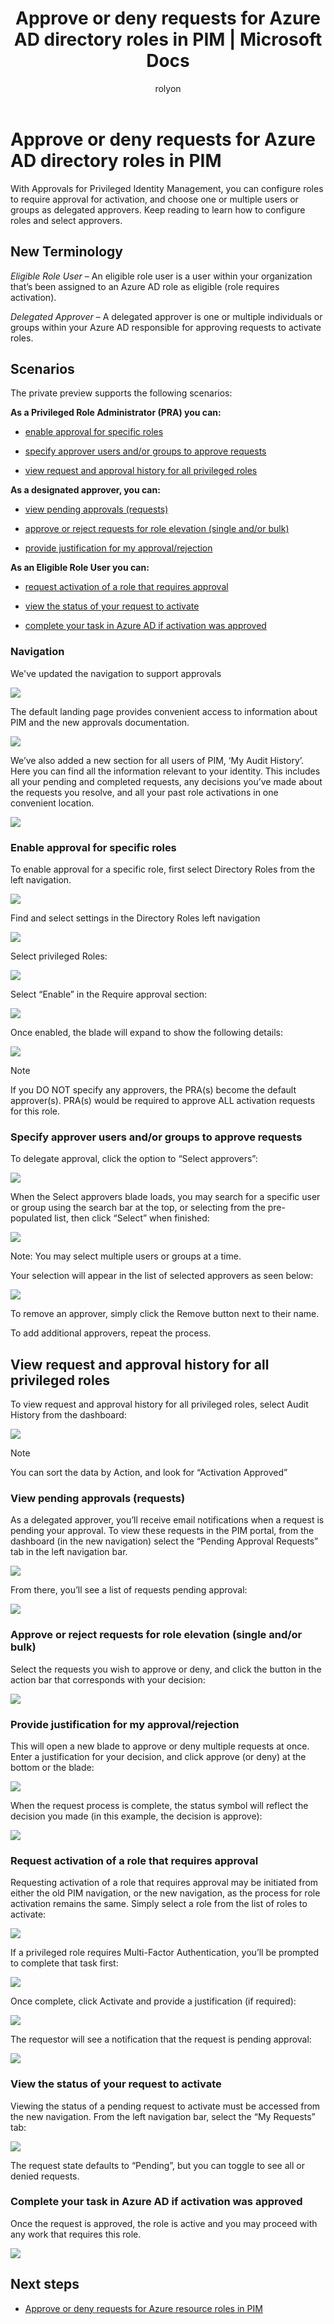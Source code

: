 ﻿---
title: Approve or deny requests for Azure AD directory roles in PIM | Microsoft Docs
description: Learn how to approve or deny requests for Azure AD directory roles in Azure AD Privileged Identity Management (PIM).
services: active-directory
documentationcenter: ''
author: rolyon
manager: mtillman
editor: ''

ms.service: active-directory
ms.devlang: na
ms.topic: conceptual
ms.tgt_pltfrm: na
ms.workload: identity
ms.component: pim
ms.date: 04/28/2017
ms.author: rolyon
ms.custom: pim
---

# Approve or deny requests for Azure AD directory roles in PIM

With Approvals for Privileged Identity Management, you can configure roles to require approval for activation, and choose one or multiple users or groups as delegated approvers. Keep reading to learn how to configure roles and select approvers.


## New Terminology

*Eligible Role User* – An eligible role user is a user within your organization
that’s been assigned to an Azure AD role as eligible (role requires activation).

*Delegated Approver* – A delegated approver is one or multiple individuals or
groups within your Azure AD responsible for approving requests to activate roles.

## Scenarios

The private preview supports the following scenarios:

**As a Privileged Role Administrator (PRA) you can:**

-   [enable approval for specific roles](#enable-approval-for-specific-roles)

-   [specify approver users and/or groups to approve requests](#specify-approver-users-and/or-groups-to-approve-requests)

-   [view request and approval history for all privileged roles](#view-request-and-approval-history-for-all-privileged-roles)

**As a designated approver, you can:**

-   [view pending approvals (requests)](#view-pending-approvals-requests)

-   [approve or reject requests for role elevation (single and/or bulk)](#approve-or-reject-requests-for-role-elevation-single-and/or-bulk)

-   [provide justification for my approval/rejection](#provide-justification-for-my-approval/rejection) 

**As an Eligible Role User you can:**

-   [request activation of a role that requires approval](#request-activation-of-a-role-that-requires-approval)

-   [view the status of your request to activate](#view-the-status-of-your-request-to-activate)

-   [complete your task in Azure AD if activation was approved](#complete-your-task-in-azure-ad-if-activation-was-approved)

### Navigation

We've updated the navigation to support approvals

![](media/azure-ad-pim-approval-workflow/image001.png)

The default landing page provides convenient access to information about PIM and the new approvals documentation.

![](media/azure-ad-pim-approval-workflow/image002.png)

We’ve also added a new section for all users of PIM, ‘My Audit History’. Here you can find all the information relevant to your identity. This includes all your pending and completed requests, any decisions you’ve made about the requests you resolve, and all your past role activations in one convenient location.

![](media/azure-ad-pim-approval-workflow/image003.png)

### Enable approval for specific roles

To enable approval for a specific role, first select Directory Roles from the left navigation.

![](media/azure-ad-pim-approval-workflow/image004.png)

Find and select settings in the Directory Roles left navigation

![](media/azure-ad-pim-approval-workflow/image006.png)

Select privileged Roles:

![](media/azure-ad-pim-approval-workflow/image009.png)

Select “Enable” in the Require approval section:

![](media/azure-ad-pim-approval-workflow/image011.png)

Once enabled, the blade will expand to show the following details:

![](media/azure-ad-pim-approval-workflow/image013.png)

>[!NOTE]
If you DO NOT specify any approvers, the PRA(s) become the default
approver(s). PRA(s) would be required to approve ALL activation requests for
this role.

### Specify approver users and/or groups to approve requests

To delegate approval, click the option to “Select approvers”:

![](media/azure-ad-pim-approval-workflow/image015.png)

When the Select approvers blade loads, you may search for a specific user or
group using the search bar at the top, or selecting from the pre-populated list,
then click “Select” when finished:

![](media/azure-ad-pim-approval-workflow/image017.png)

Note: You may select multiple users or groups at a time.

Your selection will appear in the list of selected approvers as seen below:

![](media/azure-ad-pim-approval-workflow/image019.png)

To remove an approver, simply click the Remove button next to their name.

To add additional approvers, repeat the process.

## View request and approval history for all privileged roles

To view request and approval history for all privileged roles, select Audit History from the dashboard:

![](media/azure-ad-pim-approval-workflow/image021.png)

>[!NOTE]
You can sort the data by Action, and look for “Activation Approved”

### View pending approvals (requests)

As a delegated approver, you’ll receive email notifications when a request is
pending your approval. To view these requests in the PIM portal, from the
dashboard (in the new navigation) select the “Pending Approval Requests” tab in
the left navigation bar.

![](media/azure-ad-pim-approval-workflow/image023.png)

From there, you’ll see a list of requests pending approval:

![](media/azure-ad-pim-approval-workflow/image024.png)

### Approve or reject requests for role elevation (single and/or bulk)

Select the requests you wish to approve or deny, and click the button in the
action bar that corresponds with your decision:

![](media/azure-ad-pim-approval-workflow/image025.png)

### Provide justification for my approval/rejection

This will open a new blade to approve or deny multiple requests at once. Enter a
justification for your decision, and click approve (or deny) at the bottom or
the blade:

![](media/azure-ad-pim-approval-workflow/image029.png)

When the request process is complete, the status symbol will reflect the
decision you made (in this example, the decision is approve):

![](media/azure-ad-pim-approval-workflow/image031.png)

### Request activation of a role that requires approval

Requesting activation of a role that requires approval may be initiated from
either the old PIM navigation, or the new navigation, as the process for role
activation remains the same. Simply select a role from the list of roles to
activate:

![](media/azure-ad-pim-approval-workflow/image033.png)

If a privileged role requires Multi-Factor Authentication, you’ll be prompted to
complete that task first:

![](media/azure-ad-pim-approval-workflow/image035.png)

Once complete, click Activate and provide a justification (if required):

![](media/azure-ad-pim-approval-workflow/image037.png)

The requestor will see a notification that the request is pending approval:

![](media/azure-ad-pim-approval-workflow/image039.png)

### View the status of your request to activate

Viewing the status of a pending request to activate must be accessed from the
new navigation. From the left navigation bar, select the “My Requests” tab:

![](media/azure-ad-pim-approval-workflow/image041.png)

The request state defaults to “Pending”, but you can toggle to see all or denied
requests.

### Complete your task in Azure AD if activation was approved

Once the request is approved, the role is active and you may proceed with any
work that requires this role.

![](media/azure-ad-pim-approval-workflow/image043.png)

## Next steps

- [Approve or deny requests for Azure resource roles in PIM](pim-resource-roles-approval-workflow.md)
